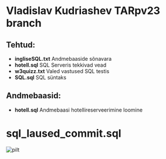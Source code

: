 # Vladislav Kudriashev TARpv23 branch
## Tehtud:
- **ingliseSQL.txt** Andmebaaside sõnavara
- **hotell.sql** SQL Serveris tekkivad vead
- **w3quizz.txt** Valed vastused SQL testis
- **SQL.sql** SQL süntaks

## Andmebaasid:
- **hotell.sql** Andmebaasi hotellireserveerimine loomine

# sql_laused_commit.sql
![pilt](https://github.com/IrinaMerkulova/TARpv23ab/assets/69422424/18bc8a64-7517-49ba-b5ec-0a08a3801dd7)

